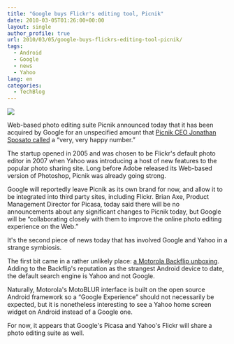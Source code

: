```yaml
---
title: "Google buys Flickr's editing tool, Picnik"
date: 2010-03-05T01:26:00+00:00
layout: single
author_profile: true
url: 2010/03/05/google-buys-flickrs-editing-tool-picnik/
tags:
  - Android
  - Google
  - news
  - Yahoo
lang: en
categories: 
  - TechBlog
---
```

[![](http://2.bp.blogspot.com/_vaUVXcmC3OI/S5BWmI-b1eI/AAAAAAAABKU/z-kOTXFD8cc/s200/flickr_logo+(1).png)](http://2.bp.blogspot.com/_vaUVXcmC3OI/S5BWmI-b1eI/AAAAAAAABKU/z-kOTXFD8cc/s1600-h/flickr_logo+(1).png)

Web-based photo editing suite Picnik announced today that it has been acquired by Google for an unspecified amount that [Picnik CEO Jonathan Sposato called](http://www.techflash.com/seattle/2010/03/picniks_sposato_on_google_sale_a_very_happy_number.html) a “very, very happy number.”

The startup opened in 2005 and was chosen to be Flickr's default photo editor in 2007 when Yahoo was introducing a host of new features to the popular photo sharing site. Long before Adobe released its Web-based version of Photoshop, Picnik was already going strong.

Google will reportedly leave Picnik as its own brand for now, and allow it to be integrated into third party sites, including Flickr. Brian Axe, Product Management Director for Picasa, today said there will be no announcements about any significant changes to Picnik today, but Google will be “collaborating closely with them to improve the online photo editing experience on the Web.”

It's the second piece of news today that has involved Google and Yahoo in a strange symbiosis.

The first bit came in a rather unlikely place: [a Motorola Backflip unboxing](http://www.engadget.com/2010/03/01/motorola-backflip-for-atandt-unboxing-and-hands-on/). Adding to the Backflip's reputation as the strangest Android device to date, the default search engine is Yahoo and not Google.

Naturally, Motorola's MotoBLUR interface is built on the open source Android framework so a “Google Experience” should not necessarily be expected, but it is nonetheless interesting to see a Yahoo home screen widget on Android instead of a Google one.

For now, it appears that Google's Picasa and Yahoo's Flickr will share a photo editing suite as well.